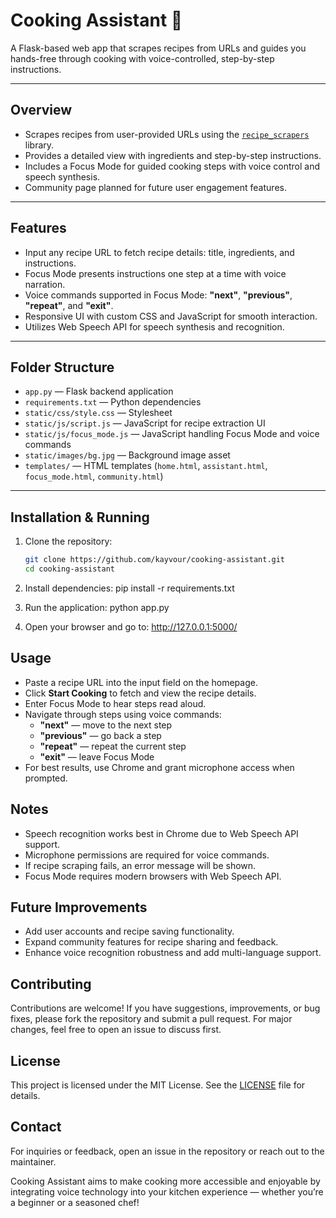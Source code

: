 # Cooking Assistant 🍳

A Flask-based web app that scrapes recipes from URLs and guides you hands-free through cooking with voice-controlled, step-by-step instructions.

---

## Overview

- Scrapes recipes from user-provided URLs using the [`recipe_scrapers`](https://pypi.org/project/recipe-scrapers/) library.
- Provides a detailed view with ingredients and step-by-step instructions.
- Includes a Focus Mode for guided cooking steps with voice control and speech synthesis.
- Community page planned for future user engagement features.

---

## Features

- Input any recipe URL to fetch recipe details: title, ingredients, and instructions.
- Focus Mode presents instructions one step at a time with voice narration.
- Voice commands supported in Focus Mode: **"next"**, **"previous"**, **"repeat"**, and **"exit"**.
- Responsive UI with custom CSS and JavaScript for smooth interaction.
- Utilizes Web Speech API for speech synthesis and recognition.

---

## Folder Structure

- `app.py` — Flask backend application  
- `requirements.txt` — Python dependencies  
- `static/css/style.css` — Stylesheet  
- `static/js/script.js` — JavaScript for recipe extraction UI  
- `static/js/focus_mode.js` — JavaScript handling Focus Mode and voice commands  
- `static/images/bg.jpg` — Background image asset  
- `templates/` — HTML templates (`home.html`, `assistant.html`, `focus_mode.html`, `community.html`)

---

## Installation & Running

1. Clone the repository:

   ```bash
   git clone https://github.com/kayvour/cooking-assistant.git
   cd cooking-assistant

2. Install dependencies:
pip install -r requirements.txt

3. Run the application:
python app.py

4. Open your browser and go to:
http://127.0.0.1:5000/

## Usage

- Paste a recipe URL into the input field on the homepage.
- Click **Start Cooking** to fetch and view the recipe details.
- Enter Focus Mode to hear steps read aloud.
- Navigate through steps using voice commands:  
  - **"next"** — move to the next step  
  - **"previous"** — go back a step  
  - **"repeat"** — repeat the current step  
  - **"exit"** — leave Focus Mode  
- For best results, use Chrome and grant microphone access when prompted.

## Notes

- Speech recognition works best in Chrome due to Web Speech API support.
- Microphone permissions are required for voice commands.
- If recipe scraping fails, an error message will be shown.
- Focus Mode requires modern browsers with Web Speech API.

## Future Improvements

- Add user accounts and recipe saving functionality.
- Expand community features for recipe sharing and feedback.
- Enhance voice recognition robustness and add multi-language support.

## Contributing

Contributions are welcome! If you have suggestions, improvements, or bug fixes, please fork the repository and submit a pull request. For major changes, feel free to open an issue to discuss first.

## License

This project is licensed under the MIT License. See the [LICENSE](LICENSE) file for details.

## Contact

For inquiries or feedback, open an issue in the repository or reach out to the maintainer.


Cooking Assistant aims to make cooking more accessible and enjoyable by integrating voice technology into your kitchen experience — whether you’re a beginner or a seasoned chef!
